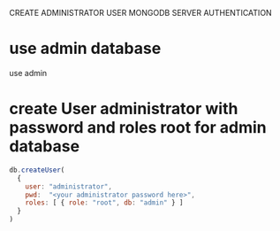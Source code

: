 CREATE ADMINISTRATOR USER MONGODB SERVER AUTHENTICATION
# use admin database
use admin

# create User administrator with password and roles root for admin database
```js
db.createUser(
  {
    user: "administrator",
    pwd:  "<your administrator password here>",
    roles: [ { role: "root", db: "admin" } ]
  }
)
```



